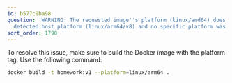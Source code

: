 ```yaml
---
id: b577c9ba98
question: 'WARNING: The requested image''s platform (linux/amd64) does not match the
  detected host platform (linux/arm64/v8) and no specific platform was requested'
sort_order: 1790
---
```


To resolve this issue, make sure to build the Docker image with the platform tag. Use the following command:

```bash
docker build -t homework:v1 --platform=linux/arm64 .
```